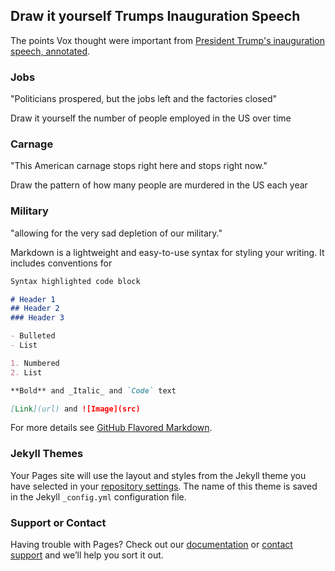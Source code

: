 ## Draw it yourself Trumps Inauguration Speech

The points Vox thought were important from [President Trump's inauguration speech, annotated](http://www.vox.com/a/president-trump-inauguration-speech-transcript-annotations). 

### Jobs
"Politicians prospered, but the jobs left and the factories closed"

Draw it yourself the number of people employed in the US over time

### Carnage
"This American carnage stops right here and stops right now."

Draw the pattern of how many people are murdered in the US each year

### Military
"allowing for the very sad depletion of our military."

<!DOCTYPE html>
<meta charset='utf-8'>
<link rel="stylesheet" type="text/css" href="style.css">

<body></body>

<script src='d3v4.js'></script>
<script src='https://github.com/cavedave/TrumpInaguration/blob/master/_script.js'></script>





Markdown is a lightweight and easy-to-use syntax for styling your writing. It includes conventions for

```markdown
Syntax highlighted code block

# Header 1
## Header 2
### Header 3

- Bulleted
- List

1. Numbered
2. List

**Bold** and _Italic_ and `Code` text

[Link](url) and ![Image](src)
```

For more details see [GitHub Flavored Markdown](https://guides.github.com/features/mastering-markdown/).

### Jekyll Themes

Your Pages site will use the layout and styles from the Jekyll theme you have selected in your [repository settings](https://github.com/cavedave/TrumpInaguration/settings). The name of this theme is saved in the Jekyll `_config.yml` configuration file.

### Support or Contact

Having trouble with Pages? Check out our [documentation](https://help.github.com/categories/github-pages-basics/) or [contact support](https://github.com/contact) and we’ll help you sort it out.
